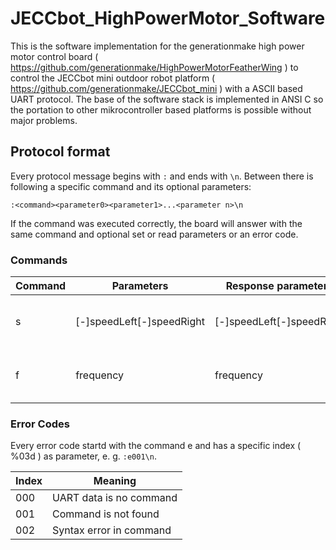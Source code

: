 # JECCbot_HighPowerMotor_Software
This is the software implementation for the generationmake high power motor control board ( https://github.com/generationmake/HighPowerMotorFeatherWing ) to control the JECCbot mini  outdoor robot platform ( https://github.com/generationmake/JECCbot_mini ) with a ASCII based UART protocol. The base of the software stack is implemented in ANSI C so the portation to other mikrocontroller based platforms is possible without major problems.

## Protocol format

Every protocol message begins with ```:``` and ends with ```\n```. Between there is following a specific command and its optional parameters:

```:<command><parameter0><parameter1>...<parameter n>\n```

If the command was executed correctly, the board will answer with the same command and optional set or read parameters or an error code.

### Commands

| Command | Parameters | Response parameters | Format | Example |
| ------- | -------- | ----------------- | ------ | ------- |
| s       | [-]speedLeft[-]speedRight | [-]speedLeft[-]speedRight | %03d, -100% to 100% | ```:s100-050``` |
| f       | frequency | frequency | 0 Hz to 16000 Hz, %05d | ```:f08000``` |


### Error Codes

Every error code startd with the command e and has a specific index ( %03d ) as parameter, e. g. ```:e001\n```.

| Index | Meaning |
| ----- | ------- |
| 000 | UART data is no command |
| 001 | Command is not found |
| 002 | Syntax error in command |
